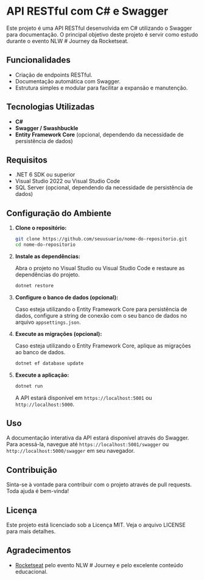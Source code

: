# API RESTful com C# e Swagger

Este projeto é uma API RESTful desenvolvida em C# utilizando o Swagger para documentação. O principal objetivo deste projeto é servir como estudo durante o evento NLW # Journey da Rocketseat.

## Funcionalidades

- Criação de endpoints RESTful.
- Documentação automática com Swagger.
- Estrutura simples e modular para facilitar a expansão e manutenção.

## Tecnologias Utilizadas

- **C#**
- **Swagger / Swashbuckle**
- **Entity Framework Core** (opcional, dependendo da necessidade de persistência de dados)

## Requisitos

- .NET 6 SDK ou superior
- Visual Studio 2022 ou Visual Studio Code
- SQL Server (opcional, dependendo da necessidade de persistência de dados)

## Configuração do Ambiente

1. **Clone o repositório:**

    ```bash
    git clone https://github.com/seuusuario/nome-do-repositorio.git
    cd nome-do-repositorio
    ```

2. **Instale as dependências:**

    Abra o projeto no Visual Studio ou Visual Studio Code e restaure as dependências do projeto.

    ```bash
    dotnet restore
    ```

3. **Configure o banco de dados (opcional):**

    Caso esteja utilizando o Entity Framework Core para persistência de dados, configure a string de conexão com o seu banco de dados no arquivo `appsettings.json`.

4. **Execute as migrações (opcional):**

    Caso esteja utilizando o Entity Framework Core, aplique as migrações ao banco de dados.

    ```bash
    dotnet ef database update
    ```

5. **Execute a aplicação:**

    ```bash
    dotnet run
    ```

    A API estará disponível em `https://localhost:5001` ou `http://localhost:5000`.

## Uso

A documentação interativa da API estará disponível através do Swagger. Para acessá-la, navegue até `https://localhost:5001/swagger` ou `http://localhost:5000/swagger` em seu navegador.

## Contribuição

Sinta-se à vontade para contribuir com o projeto através de pull requests. Toda ajuda é bem-vinda!

## Licença

Este projeto está licenciado sob a Licença MIT. Veja o arquivo LICENSE para mais detalhes.

## Agradecimentos

- [Rocketseat](https://rocketseat.com.br/) pelo evento NLW # Journey e pelo excelente conteúdo educacional.


